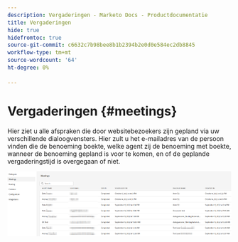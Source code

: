 ```yaml
---
description: Vergaderingen - Marketo Docs - Productdocumentatie
title: Vergaderingen
hide: true
hidefromtoc: true
source-git-commit: c6632c7b98bee8b1b2394b2e0d0e584ec2db8845
workflow-type: tm+mt
source-wordcount: '64'
ht-degree: 0%

---
```


# Vergaderingen {#meetings}

Hier ziet u alle afspraken die door websitebezoekers zijn gepland via uw verschillende dialoogvensters. Hier zult u het e-mailadres van de persoon vinden die de benoeming boekte, welke agent zij de benoeming met boekte, wanneer de benoeming gepland is voor te komen, en of de geplande vergaderingstijd is overgegaan of niet.

![](assets/meetings-1.png)
